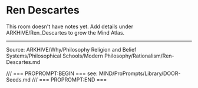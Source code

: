 # Ren Descartes

This room doesn't have notes yet. Add details under ARKHIVE/Ren_Descartes to grow the Mind Atlas.

---
Source: ARKHIVE/Why/Philosophy Religion and Belief Systems/Philosophical Schools/Modern Philosophy/Rationalism/Ren-Descartes.md

/// === PROPROMPT:BEGIN ===
see: MIND/ProPrompts/Library/DOOR-Seeds.md
/// === PROPROMPT:END ===
